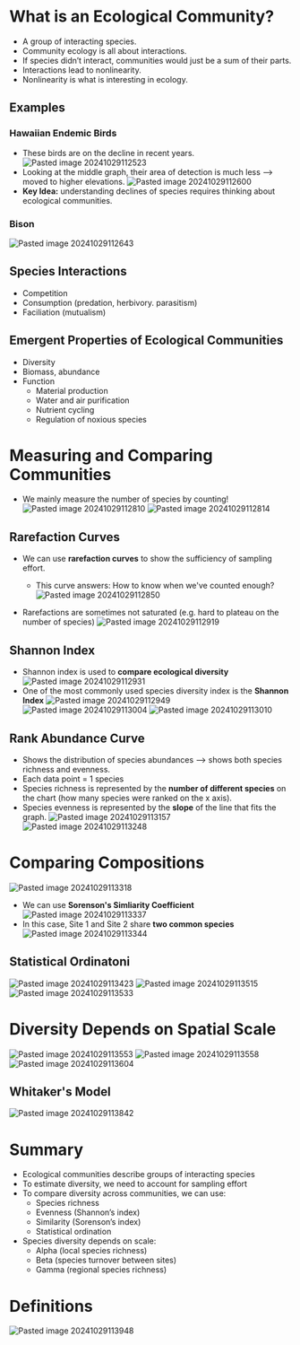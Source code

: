 
# What is an Ecological Community?
* A group of interacting species.
* Community ecology is all about interactions.
* If species didn’t interact, communities would just be a sum of their parts.
* Interactions lead to nonlinearity.
* Nonlinearity is what is interesting in ecology.

## Examples
### Hawaiian Endemic Birds
* These birds are on the decline in recent years.
![Pasted image 20241029112523](Pasted%20image%2020241029112523.png)
* Looking at the middle graph, their area of detection is much less ⟶ moved to higher elevations.
![Pasted image 20241029112600](Pasted%20image%2020241029112600.png)
* **Key Idea:** understanding declines of species requires thinking about ecological communities.

### Bison
![Pasted image 20241029112643](Pasted%20image%2020241029112643.png)

## Species Interactions
* Competition
* Consumption (predation, herbivory. parasitism)
* Faciliation (mutualism)

## Emergent Properties of Ecological Communities
* Diversity
* Biomass, abundance
* Function
	* Material production
	* Water and air purification
	* Nutrient cycling
	* Regulation of noxious species

# Measuring and Comparing Communities
* We mainly measure the number of species by counting!
![Pasted image 20241029112810](Pasted%20image%2020241029112810.png)
![Pasted image 20241029112814](Pasted%20image%2020241029112814.png)

## Rarefaction Curves
* We can use **rarefaction curves** to show the sufficiency of sampling effort.
	* This curve answers: How to know when we've counted enough?
![Pasted image 20241029112850](Pasted%20image%2020241029112850.png)

* Rarefactions are sometimes not saturated (e.g. hard to plateau on the number of species)
![Pasted image 20241029112919](Pasted%20image%2020241029112919.png)

## Shannon Index
* Shannon index is used to **compare ecological diversity**
![Pasted image 20241029112931](Pasted%20image%2020241029112931.png)
* One of the most commonly used species diversity index is the **Shannon Index**
![Pasted image 20241029112949](Pasted%20image%2020241029112949.png)
![Pasted image 20241029113004](Pasted%20image%2020241029113004.png)
![Pasted image 20241029113010](Pasted%20image%2020241029113010.png)

## Rank Abundance Curve
* Shows the distribution of species abundances ⟶ shows both species richness and evenness.
* Each data point = 1 species
* Species richness is represented by the **number of different species** on the chart (how many species were ranked on the x axis).
* Species evenness is represented by the **slope** of the line that fits the graph.
![Pasted image 20241029113157](Pasted%20image%2020241029113157.png)
![Pasted image 20241029113248](Pasted%20image%2020241029113248.png)

# Comparing Compositions
![Pasted image 20241029113318](Pasted%20image%2020241029113318.png)
* We can use **Sorenson's Simliarity Coefficient**
![Pasted image 20241029113337](Pasted%20image%2020241029113337.png)
* In this case, Site 1 and Site 2 share **two common species**
![Pasted image 20241029113344](Pasted%20image%2020241029113344.png)

## Statistical Ordinatoni
![Pasted image 20241029113423](Pasted%20image%2020241029113423.png)
![Pasted image 20241029113515](Pasted%20image%2020241029113515.png)
![Pasted image 20241029113533](Pasted%20image%2020241029113533.png)

# Diversity Depends on Spatial Scale
![Pasted image 20241029113553](Pasted%20image%2020241029113553.png)
![Pasted image 20241029113558](Pasted%20image%2020241029113558.png)
![Pasted image 20241029113604](Pasted%20image%2020241029113604.png)

## Whitaker's Model
![Pasted image 20241029113842](Pasted%20image%2020241029113842.png)

# Summary
* Ecological communities describe groups of interacting species
* To estimate diversity, we need to account for sampling effort
* To compare diversity across communities, we can use:
	* Species richness
	* Evenness (Shannon’s index)
	* Similarity (Sorenson’s index)
	* Statistical ordination
* Species diversity depends on scale:
	* Alpha (local species richness)
	* Beta (species turnover between sites)
	* Gamma (regional species richness)

# Definitions
![Pasted image 20241029113948](Pasted%20image%2020241029113948.png)
